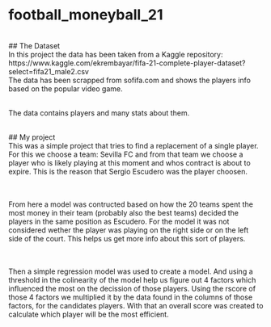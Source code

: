 # football_moneyball_21

<br>
## The Dataset
<br>
In this project the data has been taken from a Kaggle repository:
<br>https://www.kaggle.com/ekrembayar/fifa-21-complete-player-dataset?select=fifa21_male2.csv
<br>The data has been scrapped from sofifa.com and shows the players info based on the popular video game.

<br> The data contains players and many stats about them.

<br> ## My project
<br> 
This was a simple project that tries to find a replacement of a single player. For this we choose a team: Sevilla FC
and from that team we choose a player who is likely playing at this moment and whos contract is about to expire.
This is the reason that Sergio Escudero was the player choosen.

<br><br>
From here a model was contructed based on how the 20 teams spent the most money in their team (probably also the best teams) 
decided the players in the same position as Escudero.
For the model it was not considered wether the player was playing on the right side or on the left side 
of the court. This helps us get more info about this sort of players. 

<br><br>
Then a simple regression model was used to create a model. And using a threshold in the colinearity of the
model help us figure out 4 factors which influenced the most on the decission of those players.
Using the rscore of those 4 factors we multiplied it by the data found in the columns of those factors, for the candidates
players. With that an overall score was created to calculate which player will be the most efficient.
